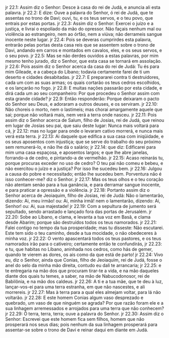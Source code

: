 jr 22.1: Assim diz o Senhor: Desce à casa do rei de Judá, e anuncia ali esta palavra.
jr 22.2: E dize: Ouve a palavra do Senhor, ó rei de Judá, que te assentas no trono de Davi; ouvi, tu, e os teus servos, e o teu povo, que entrais por estas portas.
jr 22.3: Assim diz o Senhor: Exercei o juízo e a justiça, e livrai o espoliado da mão do opressor. Não façais nenhum mal ou violência ao estrangeiro, nem ao órfão, nem a viúva; não derrameis sangue inocente neste lugar.
jr 22.4: Pois se deveras cumprirdes esta palavra, entrarão pelas portas desta casa reis que se assentem sobre o trono de Davi, andando em carros e montados em cavalos, eles, e os seus servos, e o seu povo.
jr 22.5: Mas se não derdes ouvidos a estas palavras, por mim mesmo tenho jurado, diz o Senhor, que esta casa se tornará em assolação.
jr 22.6: Pois assim diz o Senhor acerca da casa do rei de Judá: Tu és para mim Gileade, e a cabeça do Líbano; todavia certamente farei de ti um deserto e cidades desabitadas.
jr 22.7: E prepararei contra ti destruidores, cada um com as suas armas; os quais cortarão os teus cedros escolhidos, e os lançarão no fogo.
jr 22.8: E muitas nações passarão por esta cidade, e dirá cada um ao seu companheiro: Por que procedeu o Senhor assim com esta grande cidade?
jr 22.9: Então responderão: Porque deixaram o pacto do Senhor seu Deus, e adoraram a outros deuses, e os serviram.
jr 22.10: Não choreis o morto, nem o lastimeis; mas chorai amargamente aquele que sai; porque não voltará mais, nem verá a terra onde nasceu.
jr 22.11: Pois assim diz o Senhor acerca de Salum, filho de Josias, rei de Judá, que reinou em lugar de Josias seu pai, que saiu deste lugar: Nunca mais voltará para cá,
jr 22.12: mas no lugar para onde o levaram cativo morrerá, e nunca mais verá esta terra.
jr 22.13: Ai daquele que edifica a sua casa com iniqüidade, e os seus aposentos com injustiça; que se serve do trabalho do seu próximo sem remunerá-lo, e não lhe dá o salário;
jr 22.14: que diz: Edificarei para mim uma casa espaçosa, e aposentos largos; e que lhe abre janelas, forrando-a de cedro, e pintando-a de vermelhão.
jr 22.15: Acaso reinarás tu, porque procuras exceder no uso de cedro? O teu pai não comeu e bebeu, e não exercitou o juízo e a justiça? Por isso lhe sucedeu bem.
jr 22.16: Julgou a causa do pobre e necessitado; então lhe sucedeu bem. Porventura não é isso conhecer-me? diz o Senhor.
jr 22.17: Mas os teus olhos e o teu coração não atentam senão para a tua ganância, e para derramar sangue inocente, e para praticar a opressão e a violência.
jr 22.18: Portanto assim diz o Senhor acerca de Jeoiaquim, filho de Josias, rei de Judá: Não o lamentarão, dizendo: Ai, meu irmão! ou: Ai, minha irmã! nem o lamentarão, dizendo: Ai, Senhor! ou: Ai, sua majestade!
jr 22.19: Com a sepultura de jumento será sepultado, sendo arrastado e lançado fora das portas de Jerusalém.
jr 22.20: Sobe ao Líbano, e clama, e levanta a tua voz em Basã, e clama desde Abarim; porque são destruídos todos os teus namorados.
jr 22.21: Falei contigo no tempo da tua prosperidade; mas tu disseste: Não escutarei. Este tem sido o teu caminho, desde a tua mocidade, o não obedeceres à minha voz.
jr 22.22: O vento apascentará todos os teus pastores, e os teus namorados irão para o cativeiro; certamente então te confundirás,
jr 22.23: e tu, que habitas no Líbano, aninhada nos cedros, como hás de gemer, quando te vierem as dores, os ais como da que está de parto!
jr 22.24: Vivo eu, diz o Senhor, ainda que Conias, filho de Jeoiaquim, rei de Judá, fosse o anel do selo da minha mão direita, contudo eu dali te arrancaria;
jr 22.25: e te entregaria na mão dos que procuram tirar-te a vida, e na mão daqueles diante dos quais tu temes, a saber, na mão de Nabucodonosor, rei de Babilônia, e na mão dos caldeus.
jr 22.26: A ti e a tua mãe, que te deu à luz, lançar-vos-ei para uma terra estranha, em que não nascestes, e ali morrereis.
jr 22.27: Mas à terra para a qual eles almejam voltar, para lá não voltarão.
jr 22.28: E este homem Conias algum vaso desprezado e quebrado, um vaso de que ninguém se agrada? Por que razão foram ele e a sua linhagem arremessados e arrojados para uma terra que não conhecem?
jr 22.29: Ó terra, terra, terra; ouve a palavra do Senhor.
jr 22.30: Assim diz o Senhor: Escrevei que este homem fica sem filhos, homem que não prosperará nos seus dias; pois nenhum da sua linhagem prosperará para assentar-se sobre o trono de Davi e reinar daqui em diante em Judá.
